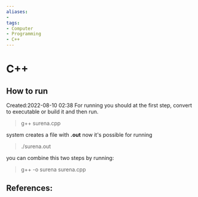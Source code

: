 ```yaml
---
aliases: 
- 
tags:
- Computer
- Programming
- C++
---
```


# C++
## How to run
Created:2022-08-10 02:38
For running you should at the first step, convert to executable or build it and then run.
> g++ surena.cpp

system creates a file with **.out** now it's possible for running 
>./surena.out

you can combine this two steps by running:
>g++ -o surena surena.cpp



## References:


